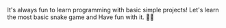 It's always fun to learn programming with basic simple projects! Let's learn the most basic snake game and Have fun with it. 🐍🐍
